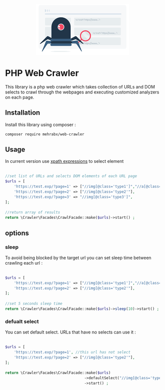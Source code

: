 <p align="center"><img src="resources/imgs/logo.png?raw=true"></p>

# PHP Web Crawler

This library is a php web crawler which takes collection of URLs and DOM selects to crawl through the webpages and
executing customized analyzers on each page.

## Installation

Install this library using composer :

```sh
composer require mehrabx/web-crawler
```

## Usage
In current version use [xpath expressions](https://www.w3schools.com/xml/xpath_intro.asp) to select element

```php

//set list of URLs and selects DOM elements of each URL page
$urls = [
    'https://test.exp/?page=1' => ["//img[@class='type1']","//a[@class='type1']"],
    'https://test.exp/?page=2' => ["//img[@class='type2'"],
    'https://test.exp/?page=3' => "//img[@class='type3']",
];

//return array of results
return \Crawler\Facades\CrawlFacade::make($urls)->start() ;

```

## options

### sleep

To avoid being blocked by the target url you can set sleep time between crawling each url :

```php

$urls = [
    'https://test.exp/?page=1' => ["//img[@class='type1']","//a[@class='type1']"],
    'https://test.exp/?page=2' => ["//img[@class='type2'"],
];

//set 5 seconds sleep time 
return \Crawler\Facades\CrawlFacade::make($urls)->sleep(10)->start() ;
```


### defualt select

You can set default select. URLs that have no selects can use it  :

```php

$urls = [
    'https://test.exp/?page=1', //this url has not select
    'https://test.exp/?page=2' => ["//img[@class='type2'"],
];

return \Crawler\Facades\CrawlFacade::make($urls)
                                    ->defaultSelect("//img[@class='type1']")
                                    ->start() ;
```
